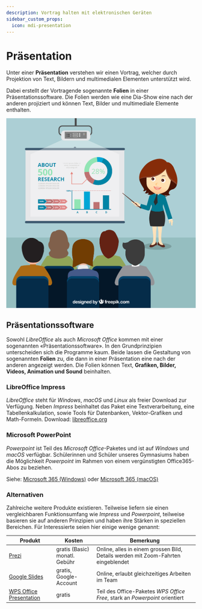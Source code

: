 ```yaml
---
description: Vortrag halten mit elektronischen Geräten
sidebar_custom_props:
  icon: mdi-presentation
---
```


# Präsentation

Unter einer **Präsentation** verstehen wir einen Vortrag, welcher durch Projektion von Text, Bildern und multimedialen Elementen unterstützt wird.

Dabei erstellt der Vortragende sogenannte **Folien** in einer Präsentationssoftware. Die Folien werden wie eine Dia-Show eine nach der anderen projiziert und können Text, Bilder und multimediale Elemente enthalten.

![Symbolbild «Präsentieren», Created by Freepik](./images/presentation.jpg)


## Präsentationssoftware
Sowohl *LibreOffice* als auch *Microsoft Office* kommen mit einer sogenannten «Präsentationssoftware». In den Grundprinzipien unterscheiden sich die Programme kaum. Beide lassen die Gestaltung von sogenannten **Folien** zu, die dann in einer Präsentation eine nach der anderen angezeigt werden. Die Folien können Text, **Grafiken, Bilder, Videos, Animation und Sound** beinhalten.

### LibreOffice Impress
*LibreOffice* steht für *Windows*, *macOS* und *Linux* als freier Download zur Verfügung. Neben *Impress* beinhaltet das Paket eine Textverarbeitung, eine Tabellenkalkulation, sowie Tools für Datenbanken, Vektor-Grafiken und Math-Formeln.
Download: [libreoffice.org](https://de.libreoffice.org)

### Microsoft PowerPoint
*Powerpoint* ist Teil des *Microsoft Office*-Paketes und ist auf *Windows* und *macOS* verfügbar.
Schülerinnen und Schüler unseres Gymnasiums haben die Möglichkeit *Powerpoint* im Rahmen von einem vergünstigten Office365-Abos zu beziehen.

Siehe: [Microsoft 365 (Windows)](../byod/windows/365/) oder [Microsoft 365 (macOS)](../byod/macos/365/)

### Alternativen
Zahlreiche weitere Produkte existieren. Teilweise liefern sie einen vergleichbaren Funktionsumfang wie *Impress* und *Powerpoint*, teilweise basieren sie auf anderen Prinzipien und haben ihre Stärken in speziellen Bereichen. Für Interessierte seien hier einige wenige genannt:

| Produkt                                                               | Kosten                            | Bemerkung                                                                         |
| --------------------------------------------------------------------- | --------------------------------- | --------------------------------------------------------------------------------- |
| [Prezi](https://prezi.com)                                            | gratis (Basic)<br/>monatl. Gebühr | Online, alles in einem grossen Bild, Details werden mit Zoom-Fahrten eingeblendet |
| [Google Slides](https://docs.google.com/presentation/)                | gratis, Google-Account            | Online, erlaubt gleichzeitiges Arbeiten im Team                                   |
| [WPS Office Presentation](http://www.ksosoft.com/product/office-free) | gratis                            | Teil des Office-Paketes *WPS Office Free*, stark an *Powerpoint* orientiert       |
